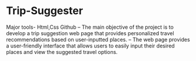 # Trip-Suggester
Major tools- Html,Css Github – The main objective of the project is to develop a trip suggestion web page that provides personalized travel recommendations based on user-inputted places. – The web page provides a user-friendly interface that allows users to easily input their desired places and view the suggested travel options.
